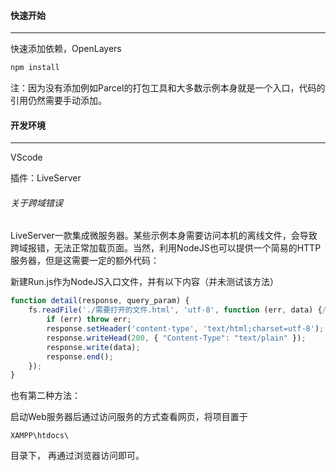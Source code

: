#### 快速开始

------

快速添加依赖，OpenLayers

```javascript
npm install
```

注：因为没有添加例如Parcel的打包工具和大多数示例本身就是一个入口，代码的引用仍然需要手动添加。

#### 开发环境

------

VScode

插件：LiveServer

###### 关于跨域错误

LiveServer一款集成微服务器。某些示例本身需要访问本机的离线文件，会导致跨域报错，无法正常加载页面。当然，利用NodeJS也可以提供一个简易的HTTP服务器，但是这需要一定的额外代码：

新建Run.js作为NodeJS入口文件，并有以下内容（并未测试该方法）

```javascript
function detail(response, query_param) {
    fs.readFile('./需要打开的文件.html', 'utf-8', function (err, data) {//读取内容
        if (err) throw err;
        response.setHeader('content-type', 'text/html;charset=utf-8');
        response.writeHead(200, { "Content-Type": "text/plain" });
        response.write(data);
        response.end();
    });
}
```

也有第二种方法：

启动Web服务器后通过访问服务的方式查看网页，将项目置于

```
XAMPP\htdocs\
```

目录下， 再通过浏览器访问即可。